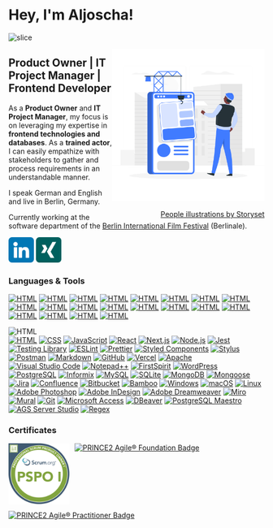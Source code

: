# Hey, I'm Aljoscha!

![slice](https://capsule-render.vercel.app/api?type=slice&color=407cff&height=200&text=Aljoscha%20Zöller&fontAlign=70&rotate=13&fontColor=ffffff&fontSize=60&fontAlignY=20&desc=Product%20Owner%20|%20IT%20Project%20Manager%20|%20Frontend%20Developer&descAlign=70.&descAlignY=44)

<div style="float: right;">

  <img alt="Software Engineer building an app" src="assets/software-engineer.gif" width="300px"/>

<a style="float: right;" href="https://storyset.com/people">People illustrations by Storyset</a>

</div>

## Product Owner | IT Project Manager | Frontend Developer

As a **Product Owner** and **IT Project Manager**, my focus is on leveraging my expertise in **frontend technologies and databases**. As a **trained actor**, I can easily empathize with stakeholders to gather and process requirements in an understandable manner.

I speak German and English and live in Berlin, Germany.

Currently working at the software department of the [Berlin International Film Festival](https://www.berlinale.de/) (Berlinale).

<a href="https://www.linkedin.com/in/aljoschazoeller/"><img width="50" height="50" alt="LinkedIn" title="LinkedIn" src="assets/icons/linkedin.png" /></a>
<a href="https://www.xing.com/profile/Aljoscha_Zoeller"><img width="50" height="50" alt="XING" title="Xing" src="assets/icons/xing.png" /></a>

### Languages &amp; Tools

<a href="https://developer.mozilla.org/en-US/docs/Glossary/HTML5" title="HTML">![HTML](https://skillicons.dev/icons?i=html)</a>
<a href="https://developer.mozilla.org/en-US/docs/Web/CSS" title="CSS">![HTML](https://skillicons.dev/icons?i=css)</a>
<a href="https://developer.mozilla.org/en-US/docs/Web/JavaScript" title="JavaScript">![HTML](https://skillicons.dev/icons?i=js)</a>
<a href="https://react.dev/" title="React">![HTML](https://skillicons.dev/icons?i=react)</a>
<a href="https://nextjs.org/" title="Next.js">![HTML](https://skillicons.dev/icons?i=nextjs)</a>
<a href="https://nodejs.org/" title="Node.js">![HTML](https://skillicons.dev/icons?i=nodejs)</a>
<a href="https://jestjs.io/" title="Jest">![HTML](https://skillicons.dev/icons?i=jest)</a>
<a href="https://www.postman.com/" title="Postman">![HTML](https://skillicons.dev/icons?i=postman)</a>
<a href="https://daringfireball.net/projects/markdown/" title="Markdown">![HTML](https://skillicons.dev/icons?i=md)</a>
<a href="https://developer.mozilla.org/en-US/docs/Glossary/Regular_expression" title="Regex">![HTML](https://skillicons.dev/icons?i=regex)</a>
<a href="https://styled-components.com/" title="Styled Components">![HTML](https://skillicons.dev/icons?i=styledcomponents)</a>
<a href="https://github.com/" title="GitHub">![HTML](https://skillicons.dev/icons?i=github)</a>
<a href="https://vercel.com/" title="Vercel">![HTML](https://skillicons.dev/icons?i=vercel)</a>
<a href="https://code.visualstudio.com/" title="Visual Studio Code">![HTML](https://skillicons.dev/icons?i=vscode)</a>
<a href="https://wordpress.org/" title="WordPress">![HTML](https://skillicons.dev/icons?i=wordpress)</a>
<a href="https://www.postgresql.org/" title="PostgreSQL">![HTML](https://skillicons.dev/icons?i=postgres)</a>
<a href="https://www.mysql.com/" title="MySQL">![HTML](https://skillicons.dev/icons?i=mysql)</a>
<a href="https://www.sqlite.org/" title="SQLite">![HTML](https://skillicons.dev/icons?i=sqlite)</a>
<a href="https://www.mongodb.com/" title="MongoDB">![HTML](https://skillicons.dev/icons?i=mongodb)</a>
<a href="https://git-scm.com/" title="Git">![HTML](https://skillicons.dev/icons?i=git)</a>

<img alt="HTML" src="https://img.shields.io/badge/-HTML-fafafa?style=for-the-badge&logo=html5&logoColor=E34F26" />

<div>
	<a href="#"><img alt="HTML" src="https://img.shields.io/badge/-HTML-ffffff?style=for-the-badge&logo=html5&logoColor=E34F26" /></a>
	<a href="#"><img alt="CSS" src="https://img.shields.io/badge/-CSS-ffffff?style=for-the-badge&logo=css3&logoColor=1572B6" /></a>
	<a href="#"><img alt="JavaScript" src="https://img.shields.io/badge/-JavaScript-ffffff?style=for-the-badge&logo=css3&logoColor=F7DF1E" /></a>
	<a href="#"><img alt="React" src="https://img.shields.io/badge/-React-ffffff?style=for-the-badge&logo=React&logoColor=61DAFB" /></a>
	<a href="#"><img alt="Next.js" src="https://img.shields.io/badge/-Next.js-ffffff?style=for-the-badge&logo=Next.js&logoColor=000000" /></a>
	<a href="#"><img alt="Node.js" src="https://img.shields.io/badge/-Node.js-ffffff?style=for-the-badge&logo=Node.js&logoColor=339933" /></a>
	<a href="#"><img alt="Jest" src="https://img.shields.io/badge/-Jest-ffffff?style=for-the-badge&logo=Jest&logoColor=C21325" /></a>
	<a href="#"><img alt="Testing Library" src="https://img.shields.io/badge/-Testing%20Library-ffffff?style=for-the-badge&logo=Testing%20Library&logoColor=E33332" /></a>
	<a href="#"><img alt="ESLint" src="https://img.shields.io/badge/-ESLint-ffffff?style=for-the-badge&logo=eslint&logoColor=4B32C3" /></a>
	<a href="#"><img alt="Prettier" src="https://img.shields.io/badge/-Prettier-ffffff?style=for-the-badge&logo=prettier&logoColor=F7B93E" /></a>
	<a href="#"><img alt="Styled Components" src="https://img.shields.io/badge/-Styled%20Components-ffffff?style=for-the-badge&logo=styled-components&logoColor=DB7093" /></a>
	<a href="#"><img alt="Stylus" src="https://img.shields.io/badge/-Stylus-ffffff?style=for-the-badge&logo=Stylus&logoColor=333333" /></a>
	<a href="#"><img alt="Postman" src="https://img.shields.io/badge/-Postman-ffffff?style=for-the-badge&logo=Postman&logoColor=FF6C37" /></a>
	<a href="#"><img alt="Markdown" src="https://img.shields.io/badge/-Markdown-ffffff?style=for-the-badge&logo=Postman&logoColor=000000" /></a>
	<a href="#"><img alt="GitHub" src="https://img.shields.io/badge/-GitHub-ffffff?style=for-the-badge&logo=GitHub&logoColor=181717" /></a>
	<a href="#"><img alt="Vercel" src="https://img.shields.io/badge/-Vercel-ffffff?style=for-the-badge&logo=Vercel&logoColor=000000" /></a>
	<a href="#"><img alt="Apache" src="https://img.shields.io/badge/-Apache-ffffff?style=for-the-badge&logo=apache&logoColor=D22128" /></a>
  <a href="#"><img alt="Visual Studio Code" src="https://img.shields.io/badge/-Visual%20Studio%20Code-ffffff?style=for-the-badge&logo=visualstudiocode&logoColor=007ACC" /></a>
  <a href="#"><img alt="Notepad++" src="https://img.shields.io/badge/-Notepad++-ffffff?style=for-the-badge&logo=notepadplusplus&logoColor=90E59A" /></a>
  <a href="#"><img alt="FirstSpirit" src="https://img.shields.io/badge/-FirstSpirit-ffffff?style=for-the-badge" /></a>
  <a href="#"><img alt="WordPress" src="https://img.shields.io/badge/-WordPress-ffffff?style=for-the-badge&logo=wordpress&logoColor=21759B" /></a>
  <a href="#"><img alt="PostgreSQL" src="https://img.shields.io/badge/-PostgreSQL-ffffff?style=for-the-badge&logo=postgresql&logoColor=4169E1" /></a>
  <a href="#"><img alt="Informix" src="https://img.shields.io/badge/-Informix-ffffff?style=for-the-badge&logo=ibm&logoColor=052FAD" /></a>
  <a href="#"><img alt="MySQL" src="https://img.shields.io/badge/-MySQL-ffffff?style=for-the-badge&logo=mysql&logoColor=4479A1" /></a>
  <a href="#"><img alt="SQLite" src="https://img.shields.io/badge/-SQLite-ffffff?style=for-the-badge&logo=sqlite&logoColor=003B57" /></a>
  <a href="#"><img alt="MongoDB" src="https://img.shields.io/badge/-MongoDB-ffffff?style=for-the-badge&logo=mongodb&logoColor=47A248" /></a>
  <a href="#"><img alt="Mongoose" src="https://img.shields.io/badge/-Mongoose-ffffff?style=for-the-badge&logo=mongoose&logoColor=880000" /></a>
  <a href="#"><img alt="Jira" src="https://img.shields.io/badge/-Jira-ffffff?style=for-the-badge&logo=jira&logoColor=0052CC" /></a>
  <a href="#"><img alt="Confluence" src="https://img.shields.io/badge/-Confluence-ffffff?style=for-the-badge&logo=confluence&logoColor=172B4D" /></a>
  <a href="#"><img alt="Bitbucket" src="https://img.shields.io/badge/-Bitbucket-ffffff?style=for-the-badge&logo=bitbucket&logoColor=0052CC" /></a>
  <a href="#"><img alt="Bamboo" src="https://img.shields.io/badge/-Bamboo-ffffff?style=for-the-badge&logo=bamboo&logoColor=0052CC" /></a>
  <a href="#"><img alt="Windows" src="https://img.shields.io/badge/-Windows-ffffff?style=for-the-badge&logo=windows&logoColor=0078D4" /></a>
  <a href="#"><img alt="macOS" src="https://img.shields.io/badge/-macOS-ffffff?style=for-the-badge&logo=macos&logoColor=000000" /></a>
  <a href="#"><img alt="Linux" src="https://img.shields.io/badge/-Linux-ffffff?style=for-the-badge&logo=linux&logoColor=FCC624" /></a>
  <a href="#"><img alt="Adobe Photoshop" src="https://img.shields.io/badge/-Adobe%20Photoshop-ffffff?style=for-the-badge&logo=adobephotoshop&logoColor=31A8FF" /></a>
  <a href="#"><img alt="Adobe InDesign" src="https://img.shields.io/badge/-Adobe%20InDesign-ffffff?style=for-the-badge&logo=adobeindesign&logoColor=FF3366" /></a>
  <a href="#"><img alt="Adobe Dreamweaver" src="https://img.shields.io/badge/-Adobe%20Dreamweaver-ffffff?style=for-the-badge&logo=adobedreamweaver&logoColor=FF61F6" /></a>
  <a href="#"><img alt="Miro" src="https://img.shields.io/badge/-Miro-ffffff?style=for-the-badge&logo=miro&logoColor=050038" /></a>
  <a href="#"><img alt="Mural" src="https://img.shields.io/badge/-Mural-ffffff?style=for-the-badge&" /></a>
  <a href="#"><img alt="Git" src="https://img.shields.io/badge/-Git-ffffff?style=for-the-badge&logo=git&logoColor=F05032" /></a>
  <a href="#"><img alt="Microsoft Access" src="https://img.shields.io/badge/-Microsoft%20Access-ffffff?style=for-the-badge&logo=microsoftaccess&logoColor=A4373A" /></a>
  <a href="#"><img alt="DBeaver" src="https://img.shields.io/badge/-DBeaver-ffffff?style=for-the-badge" /></a>
  <a href="#"><img alt="PostgreSQL Maestro" src="https://img.shields.io/badge/-PostgreSQL%20Maestro-ffffff?style=for-the-badge" /></a>
  <a href="#"><img alt="AGS Server Studio" src="https://img.shields.io/badge/-AGS%20Server%20Studio-ffffff?style=for-the-badge" /></a>
  <a href="#"><img alt="Regex" src="https://img.shields.io/badge/-Regex-ffffff?style=for-the-badge" /></a>

</div>

### Certificates

<div style="display: flex; gap: 10px; flex-wrap: wrap;"> 
  <a href="https://www.credly.com/badges/41d2e174-cc47-4928-876e-d56c836c6d25/public_url"><img alt="Professional Scrum Product Owner&trade; I (PSPO I) Badge" title="Professional Scrum Product Owner&trade; I (PSPO I)" src="assets/badges/professional-scrum-product-owner-i-pspo-i.png" width="120" height="120"></a>
  <a href="https://www.credly.com/org/axelos/badge/prince2-agile-foundation"><img alt="PRINCE2 Agile&reg; Foundation Badge" title="PRINCE2 Agile&reg; Foundation" src="https://images.credly.com/size/340x340/images/8b3e7863-929a-4adf-8fa0-caf4751d5c91/image.png" width="120" height="120"></a>
  <a href="https://www.credly.com/org/axelos/badge/prince2-agile-practitioner"><img alt="PRINCE2 Agile&reg; Practitioner Badge" title="PRINCE2 Agile&reg; Practitioner" src="https://images.credly.com/size/340x340/images/746add91-6826-4ad7-b124-df88a042e4ed/image.png" width="120" height="120"></a>
</div>
